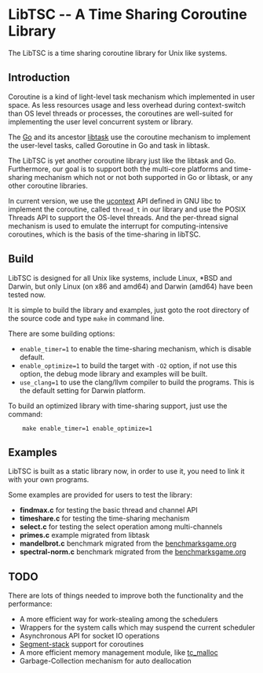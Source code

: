 # LibTSC -- A Time Sharing Coroutine Library

The LibTSC is a time sharing coroutine library for Unix like systems.

## Introduction

Coroutine is a kind of light-level task mechanism which implemented in user space. As less resources usage and less overhead during context-switch than OS level threads or processes, the coroutines are well-suited for implementing the user level concurrent system or library.

The [Go](http://golang.org) and its ancestor [libtask](http://swtch.com/libtask/) use the coroutine mechanism to implement the user-level tasks, called Goroutine in Go and task in libtask.

The LibTSC is yet another coroutine library just like the libtask and Go.
Furthermore, our goal is to support both the multi-core platforms and time-sharing mechanism which not or not both supported in Go or libtask, or any other coroutine libraries.

In current version, we use the [ucontext](http://en.wikipedia.org/wiki/Setcontext) API defined in GNU libc to implement the coroutine, called `thread_t` in our library and use the POSIX Threads API to support the OS-level threads. 
And the per-thread signal mechanism is used to emulate the interrupt for computing-intensive coroutines, which is the basis of the time-sharing in libTSC.

## Build

LibTSC is designed for all Unix like systems, include Linux, *BSD and Darwin,
but only Linux (on x86 and amd64) and Darwin (amd64) have been tested now.

It is simple to build the library and examples, just goto the root directory of the source code and type `make` in command line.

There are some building options:

- `enable_timer=1` to enable the time-sharing mechanism, which is disable default.
- `enable_optimize=1` to build the target with `-O2` option, if not use this option, the debug mode library and examples will be built.
- `use_clang=1` to use the clang/llvm compiler to build the programs. This is the default setting for Darwin platform.

To build an optimized library with time-sharing support, just use the command:
		
		make enable_timer=1 enable_optimize=1


## Examples

LibTSC is built as a static library now, in order to use it, you need to link it with your own programs.

Some examples are provided for users to test the library:

- **findmax.c**			for testing the basic thread and channel API
- **timeshare.c**		for testing the time-sharing mechanism
- **select.c**			for testing the select operation among multi-channels
- **primes.c**	 		example migrated from libtask
- **mandelbrot.c**		benchmark migrated from the [benchmarksgame.org](http://benchmarksgame.alioth.debian.org)
- **spectral-norm.c**	benchmark migrated from the [benchmarksgame.org](http://benchmarksgame.alioth.debian.org)

## TODO

There are lots of things needed to improve both the functionality and the performance:

- A more efficient way for work-stealing among the schedulers
- Wrappers for the system calls which may suspend the current scheduler
- Asynchronous API for socket IO operations
- [Segment-stack](http://gcc.gnu.org/wiki/SplitStacks) support for coroutines
- A more efficient memory management module, like [tc_malloc](http://goog-perftools.sourceforge.net/doc/tcmalloc.html)
- Garbage-Collection mechanism for auto deallocation


